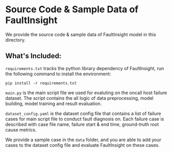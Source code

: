 # Source Code & Sample Data of FaultInsight

We provide the source code & sample data of FaultInsight model in this directory.

## What's Included:

`requirements.txt` tracks the python library dependency of FaultInsight, run the following command to install the environment:

```
pip install -r requirements.txt
```

`main.py` is the main script file we used for evaluting on the oncall host failure dataset. The script contains the all logic of data preprocessing, model building, model training and result evaluation.

`dataset_config.yaml` is the dataset config file that contains a list of failure cases for main script file to conduct fault diagnosis on. Each failure case is described with case file name, failure start & end time, ground-truth root cause metrics.

We provide a sample case in the `data` folder, and you are able to add your cases to the dataset config file and evaluate FaultInsight on these cases.